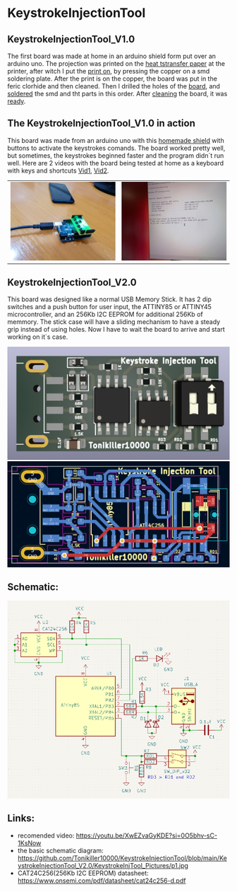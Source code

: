 # KeystrokeInjectionTool

## KeystrokeInjectionTool_V1.0
The first board was made at home in an arduino shield form put over an arduino uno. The projection was printed on the [heat tstransfer paper](https://github.com/Tonikiller10000/KeystrokeInjectionTool/blob/main/KeystrokeInjectionTool_V1.0/KeystrokeInjectionTool_Pictures/f.jpg) at the printer, after witch I put the [print on](https://github.com/Tonikiller10000/KeystrokeInjectionTool/blob/main/KeystrokeInjectionTool_V1.0/KeystrokeInjectionTool_Pictures/ff.jpg), by pressing the copper on a smd soldering plate. After the print is on the copper, the board was put in the feric clorhide and then cleaned. Then I drilled the holes of the [board](https://github.com/Tonikiller10000/KeystrokeInjectionTool/blob/main/KeystrokeInjectionTool_V1.0/KeystrokeInjectionTool_Pictures/fff.jpg), and [soldered](https://github.com/Tonikiller10000/KeystrokeInjectionTool/blob/main/KeystrokeInjectionTool_V1.0/KeystrokeInjectionTool_Pictures/c4.jpg) the smd and tht parts in this order. After [cleaning](https://github.com/Tonikiller10000/KeystrokeInjectionTool/blob/main/KeystrokeInjectionTool_V1.0/KeystrokeInjectionTool_Pictures/ffff.jpg) the board, it was [ready](https://github.com/Tonikiller10000/KeystrokeInjectionTool/blob/main/KeystrokeInjectionTool_V1.0/KeystrokeInjectionTool_Pictures/c22.jpg). 

## The KeystrokeInjectionTool_V1.0 in action
This board was made from an arduino uno with this [homemade shield](https://github.com/Tonikiller10000/KeystrokeInjectionTool/blob/main/KeystrokeInjectionTool_V1.0/KeystrokeInjectionTool_Pictures/fffff.jpg) with buttons to activate the keystrokes comands.
The board worked pretty well, but sometimes, the keystrokes beginned faster and the program didn\`t run well. Here are 2 videos with the board being tested at home as a keyboard with keys and shortcuts [Vid1](https://github.com/Tonikiller10000/KeystrokeInjectionTool/blob/main/KeystrokeInjectionTool_V1.0/KeystrokeInjectionTool_Pictures/f1.mp4), [Vid2](https://github.com/Tonikiller10000/KeystrokeInjectionTool/blob/main/KeystrokeInjectionTool_V1.0/KeystrokeInjectionTool_Pictures/f2.mp4).

<table>
  <tr>
    <td><img src="https://github.com/Tonikiller10000/KeystrokeInjectionTool/blob/main/KeystrokeInjectionTool_V1.0/KeystrokeInjectionTool_Pictures/r1.jpeg"></td>
    <td><img src="https://github.com/Tonikiller10000/KeystrokeInjectionTool/blob/main/KeystrokeInjectionTool_V1.0/KeystrokeInjectionTool_Pictures/r2.jpeg"></td>
  </tr>
 </table>




## KeystrokeInjectionTool_V2.0
This board was designed like a normal USB Memory Stick. It has 2 dip switches and a push button for user input, the ATTINY85 or ATTINY45 microcontroller, and an 256Kb I2C EEPROM for additional 256Kb of memmory. The stick case will have a sliding mechanism to have a steady grip instead of using holes. Now I have to wait the board to arrive and start working on it\`s case.

<img src="https://github.com/Tonikiller10000/KeystrokeInjectionTool/blob/main/KeystrokeInjectionTool_V2.0/KeystrokeInjTool_Pictures/p5.png">
<img src="https://github.com/Tonikiller10000/KeystrokeInjectionTool/blob/main/KeystrokeInjectionTool_V2.0/KeystrokeInjTool_Pictures/p4.png">

## Schematic:
<img src="https://github.com/Tonikiller10000/KeystrokeInjectionTool/blob/main/KeystrokeInjectionTool_V2.0/KeystrokeInjTool_Pictures/p3.png">

## Links:
- recomended video: https://youtu.be/XwEZvaGyKDE?si=0O5bhv-sC-1KsNow
- the basic schematic diagram: https://github.com/Tonikiller10000/KeystrokeInjectionTool/blob/main/KeystrokeInjectionTool_V2.0/KeystrokeInjTool_Pictures/p1.jpg
- CAT24C256(256Kb I2C EEPROM) datasheet: https://www.onsemi.com/pdf/datasheet/cat24c256-d.pdf